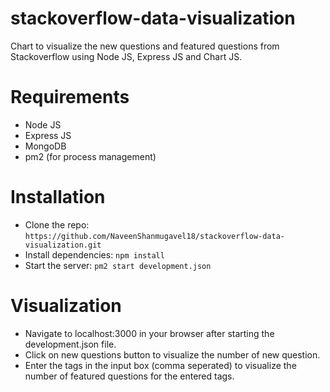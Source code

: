 # stackoverflow-data-visualization
Chart to visualize the new questions and featured questions from Stackoverflow using Node JS, Express JS and Chart JS.

# Requirements
- Node JS
- Express JS
- MongoDB
- pm2 (for process management)


# Installation
- Clone the repo: `https://github.com/NaveenShanmugavel18/stackoverflow-data-visualization.git`
- Install dependencies: `npm install`
- Start the server: `pm2 start development.json`

# Visualization
- Navigate to localhost:3000 in your browser after starting the development.json file.
- Click on new questions button to visualize the number of new question.
- Enter the tags in the input box (comma seperated) to visualize the number of  featured questions for the entered tags.
